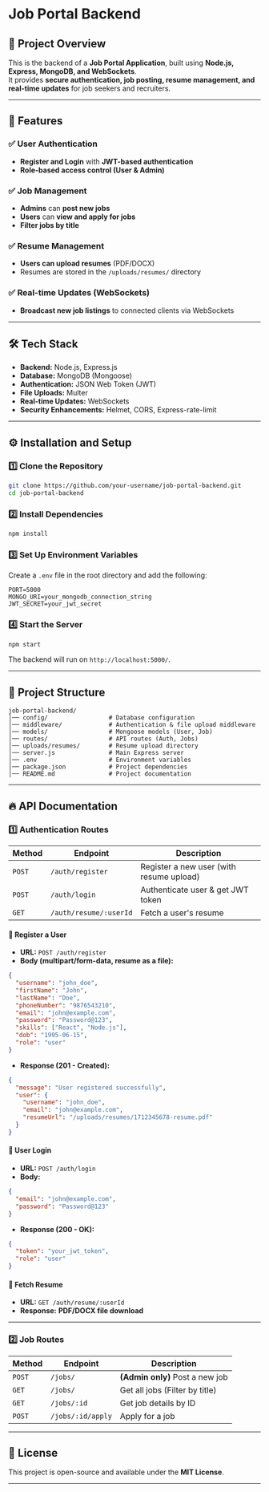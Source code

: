 # Job Portal Backend

## 📌 Project Overview
This is the backend of a **Job Portal Application**, built using **Node.js, Express, MongoDB, and WebSockets**.  
It provides **secure authentication, job posting, resume management, and real-time updates** for job seekers and recruiters.

---

## 🚀 Features
### ✅ **User Authentication**
- **Register and Login** with **JWT-based authentication**
- **Role-based access control (User & Admin)**  

### ✅ **Job Management**
- **Admins** can **post new jobs**  
- **Users** can **view and apply for jobs**  
- **Filter jobs by title**  

### ✅ **Resume Management**
- **Users can upload resumes** (PDF/DOCX)
- Resumes are stored in the `/uploads/resumes/` directory  

### ✅ **Real-time Updates (WebSockets)**
- **Broadcast new job listings** to connected clients via WebSockets  

---

## 🛠️ Tech Stack
- **Backend:** Node.js, Express.js
- **Database:** MongoDB (Mongoose)
- **Authentication:** JSON Web Token (JWT)
- **File Uploads:** Multer
- **Real-time Updates:** WebSockets
- **Security Enhancements:** Helmet, CORS, Express-rate-limit  

---

## ⚙️ Installation and Setup
### **1️⃣ Clone the Repository**
```sh
git clone https://github.com/your-username/job-portal-backend.git
cd job-portal-backend
```

### **2️⃣ Install Dependencies**
```sh
npm install
```

### **3️⃣ Set Up Environment Variables**
Create a `.env` file in the root directory and add the following:
```env
PORT=5000
MONGO_URI=your_mongodb_connection_string
JWT_SECRET=your_jwt_secret
```

### **4️⃣ Start the Server**
```sh
npm start
```
The backend will run on `http://localhost:5000/`.

---

## 📂 Project Structure
```
job-portal-backend/
│── config/                 # Database configuration
│── middleware/             # Authentication & file upload middleware
│── models/                 # Mongoose models (User, Job)
│── routes/                 # API routes (Auth, Jobs)
│── uploads/resumes/        # Resume upload directory
│── server.js               # Main Express server
│── .env                    # Environment variables
│── package.json            # Project dependencies
│── README.md               # Project documentation
```

---

## 🔥 API Documentation

### **1️⃣ Authentication Routes**
| Method | Endpoint | Description |
|--------|---------|------------|
| `POST` | `/auth/register` | Register a new user (with resume upload) |
| `POST` | `/auth/login` | Authenticate user & get JWT token |
| `GET`  | `/auth/resume/:userId` | Fetch a user's resume |

#### **📌 Register a User**
- **URL:** `POST /auth/register`  
- **Body (multipart/form-data, resume as a file):**
```json
{
  "username": "john_doe",
  "firstName": "John",
  "lastName": "Doe",
  "phoneNumber": "9876543210",
  "email": "john@example.com",
  "password": "Password@123",
  "skills": ["React", "Node.js"],
  "dob": "1995-06-15",
  "role": "user"
}
```
- **Response (201 - Created):**
```json
{
  "message": "User registered successfully",
  "user": {
    "username": "john_doe",
    "email": "john@example.com",
    "resumeUrl": "/uploads/resumes/1712345678-resume.pdf"
  }
}
```

#### **📌 User Login**
- **URL:** `POST /auth/login`
- **Body:**
```json
{
  "email": "john@example.com",
  "password": "Password@123"
}
```
- **Response (200 - OK):**
```json
{
  "token": "your_jwt_token",
  "role": "user"
}
```

#### **📌 Fetch Resume**
- **URL:** `GET /auth/resume/:userId`
- **Response:** **PDF/DOCX file download**

---

### **2️⃣ Job Routes**
| Method | Endpoint | Description |
|--------|---------|------------|
| `POST` | `/jobs/` | **(Admin only)** Post a new job |
| `GET`  | `/jobs/` | Get all jobs (Filter by title) |
| `GET`  | `/jobs/:id` | Get job details by ID |
| `POST` | `/jobs/:id/apply` | Apply for a job |

---

## 📜 License
This project is open-source and available under the **MIT License**.

---


